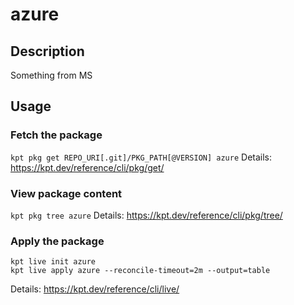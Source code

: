 # azure

## Description
Something from MS

## Usage

### Fetch the package
`kpt pkg get REPO_URI[.git]/PKG_PATH[@VERSION] azure`
Details: https://kpt.dev/reference/cli/pkg/get/

### View package content
`kpt pkg tree azure`
Details: https://kpt.dev/reference/cli/pkg/tree/

### Apply the package
```
kpt live init azure
kpt live apply azure --reconcile-timeout=2m --output=table
```
Details: https://kpt.dev/reference/cli/live/
